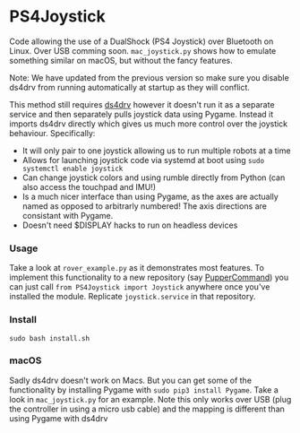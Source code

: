 # PS4Joystick

Code allowing the use of a DualShock (PS4 Joystick) over Bluetooth on Linux. Over USB comming soon. `mac_joystick.py` shows how to emulate something similar on macOS, but without the fancy features.

Note: We have updated from the previous version so make sure you disable ds4drv from running automatically at startup as they will conflict.

This method still requires [ds4drv](https://github.com/chrippa/ds4drv) however it doesn't run it as a separate service and then separately pulls joystick data using Pygame. Instead it imports ds4drv directly which gives us much more control over the joystick behaviour. Specifically:

- It will only pair to one joystick allowing us to run multiple robots at a time
- Allows for launching joystick code via systemd at boot using `sudo systemctl enable joystick`
- Can change joystick colors and using rumble directly from Python (can also access the touchpad and IMU!)
- Is a much nicer interface than using Pygame, as the axes are actually named as opposed to arbitrarly numbered! The axis directions are consistant with Pygame. 
- Doesn't need $DISPLAY hacks to run on headless devices

### Usage

Take a look at `rover_example.py` as it demonstrates most features. 
To implement this functionality to a new repository (say [PupperCommand](https://github.com/stanfordroboticsclub/PupperCommand)) you can just call `from PS4Joystick import Joystick` anywhere once you've installed the module. Replicate `joystick.service` in that repository.


### Install

``` sudo bash install.sh ```


### macOS

Sadly ds4drv doesn't work on Macs. But you can get some of the functionality by installing Pygame with `sudo pip3 install Pygame`. Take a look in `mac_joystick.py` for an example. Note this only works over USB (plug the controller in using a micro usb cable) and the mapping is different than using Pygame with ds4drv